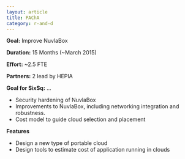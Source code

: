 ```yaml
---
layout: article
title: PAChA
category: r-and-d
---
```


**Goal:** Improve NuvlaBox 

**Duration:** 15 Months (~March 2015) 

**Effort:** ~2.5 FTE 

**Partners:** 2 lead by HEPIA 

**Goal for SixSq:** ... 

* Security hardening of NuvlaBox
* Improvements to NuvlaBox, including networking integration and robustness.
* Cost model to guide cloud selection and placement 

**Features** 

 * Design a new type of portable cloud
 * Design tools to estimate cost of application running in clouds
